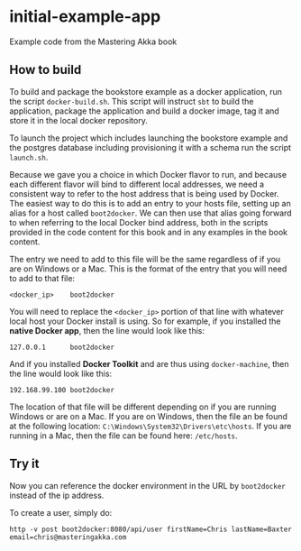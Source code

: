 # initial-example-app

Example code from the Mastering Akka book

## How to build

To build and package the bookstore example as a docker application, run the script `docker-build.sh`. This script
will instruct `sbt` to build the application, package the application and build a docker image, tag it and store
it in the local docker repository.

To launch the project which includes launching the bookstore example and the postgres database including provisioning it
with a schema run the script `launch.sh`. 

Because we gave you a choice in which Docker flavor to run, and because each different flavor will bind to different
local addresses, we need a consistent way to refer to the host address that is being used by Docker.
The easiest way to do this is to add an entry to your hosts file, setting up an alias for a host called `boot2docker`.
We can then use that alias going forward to when referring to the local Docker bind address,
both in the scripts provided in the code content for this book and in any examples in the book content.

The entry we need to add to this file will be the same regardless of if you are on Windows or a Mac.
This is the format of the entry that you will need to add to that file:
```
<docker_ip>    boot2docker
```

You will need to replace the `<docker_ip>` portion of that line with whatever local host your Docker install is using.
So for example, if you installed the **native Docker app**, then the line would look like this:
```
127.0.0.1      boot2docker
```

And if you installed **Docker Toolkit** and are thus using `docker-machine`, then the line would look like this:
```
192.168.99.100 boot2docker
```

The location of that file will be different depending on if you are running Windows or are on a Mac.
If you are on Windows, then the file an be found at the following location: `C:\Windows\System32\Drivers\etc\hosts`.
If you are running in a Mac, then the file can be found here: `/etc/hosts`.

## Try it

Now you can reference the docker environment in the URL by `boot2docker` instead of the ip address. 

To create a user, simply do:

```
http -v post boot2docker:8080/api/user firstName=Chris lastName=Baxter email=chris@masteringakka.com
```
